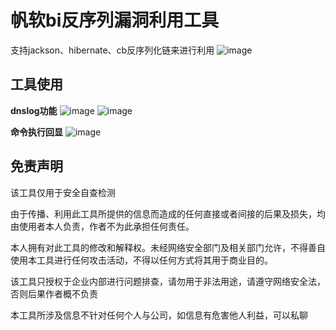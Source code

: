 # 帆软bi反序列漏洞利用工具
支持jackson、hibernate、cb反序列化链来进行利用
![image](https://github.com/yecp181/Frchannel/assets/76613407/b1caba86-2220-4827-9311-6f1b5573a913)
## 工具使用
**dnslog功能**
![image](https://github.com/yecp181/Frchannel/assets/76613407/cbfa16a5-422c-4f03-9d61-a52c504bee29)
![image](https://github.com/yecp181/Frchannel/assets/76613407/a3dabd83-4893-4ad6-a4c4-858cde5c3d1e)

**命令执行回显**
![image](https://github.com/yecp181/Frchannel/assets/76613407/35bdd7e3-d21c-46c7-9a9e-a2809988ad7a)

## 免责声明
该工具仅用于安全自查检测

由于传播、利用此工具所提供的信息而造成的任何直接或者间接的后果及损失，均由使用者本人负责，作者不为此承担任何责任。

本人拥有对此工具的修改和解释权。未经网络安全部门及相关部门允许，不得善自使用本工具进行任何攻击活动，不得以任何方式将其用于商业目的。

该工具只授权于企业内部进行问题排查，请勿用于非法用途，请遵守网络安全法，否则后果作者概不负责

本工具所涉及信息不针对任何个人与公司，如信息有危害他人利益，可以私聊
